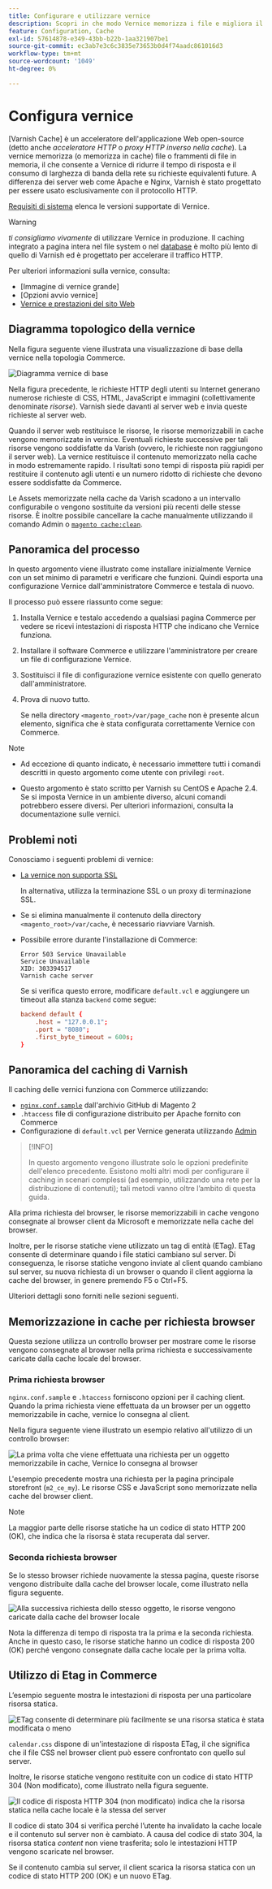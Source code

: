 ```yaml
---
title: Configurare e utilizzare vernice
description: Scopri in che modo Vernice memorizza i file e migliora il traffico HTTP.
feature: Configuration, Cache
exl-id: 57614878-e349-43bb-b22b-1aa321907be1
source-git-commit: ec3ab7e3c6c3835e73653b0d4f74aadc861016d3
workflow-type: tm+mt
source-wordcount: '1049'
ht-degree: 0%

---
```


# Configura vernice

[Varnish Cache] è un acceleratore dell&#39;applicazione Web open-source (detto anche _acceleratore HTTP_ o _proxy HTTP inverso nella cache_). La vernice memorizza (o memorizza in cache) file o frammenti di file in memoria, il che consente a Vernice di ridurre il tempo di risposta e il consumo di larghezza di banda della rete su richieste equivalenti future. A differenza dei server web come Apache e Nginx, Varnish è stato progettato per essere usato esclusivamente con il protocollo HTTP.

[Requisiti di sistema](../../installation/system-requirements.md) elenca le versioni supportate di Vernice.

>[!WARNING]
>
>_ti consigliamo vivamente_ di utilizzare Vernice in produzione. Il caching integrato a pagina intera nel file system o nel [database](https://developer.adobe.com/commerce/php/development/cache/partial/database-caching/) è molto più lento di quello di Varnish ed è progettato per accelerare il traffico HTTP.

Per ulteriori informazioni sulla vernice, consulta:

- [Immagine di vernice grande]
- [Opzioni avvio vernice]
- [Vernice e prestazioni del sito Web]

## Diagramma topologico della vernice

Nella figura seguente viene illustrata una visualizzazione di base della vernice nella topologia Commerce.

![Diagramma vernice di base](../../assets/configuration/varnish-basic.png)

Nella figura precedente, le richieste HTTP degli utenti su Internet generano numerose richieste di CSS, HTML, JavaScript e immagini (collettivamente denominate _risorse_). Varnish siede davanti al server web e invia queste richieste al server web.

Quando il server web restituisce le risorse, le risorse memorizzabili in cache vengono memorizzate in vernice. Eventuali richieste successive per tali risorse vengono soddisfatte da Varish (ovvero, le richieste non raggiungono il server web). La vernice restituisce il contenuto memorizzato nella cache in modo estremamente rapido. I risultati sono tempi di risposta più rapidi per restituire il contenuto agli utenti e un numero ridotto di richieste che devono essere soddisfatte da Commerce.

Le Assets memorizzate nella cache da Varish scadono a un intervallo configurabile o vengono sostituite da versioni più recenti delle stesse risorse. È inoltre possibile cancellare la cache manualmente utilizzando il comando Admin o [`magento cache:clean`](../cli/manage-cache.md#clean-and-flush-cache-types).

## Panoramica del processo

In questo argomento viene illustrato come installare inizialmente Vernice con un set minimo di parametri e verificare che funzioni. Quindi esporta una configurazione Vernice dall&#39;amministratore Commerce e testala di nuovo.

Il processo può essere riassunto come segue:

1. Installa Vernice e testalo accedendo a qualsiasi pagina Commerce per vedere se ricevi intestazioni di risposta HTTP che indicano che Vernice funziona.
1. Installare il software Commerce e utilizzare l&#39;amministratore per creare un file di configurazione Vernice.
1. Sostituisci il file di configurazione vernice esistente con quello generato dall&#39;amministratore.
1. Prova di nuovo tutto.

   Se nella directory `<magento_root>/var/page_cache` non è presente alcun elemento, significa che è stata configurata correttamente Vernice con Commerce.

>[!NOTE]
>
>- Ad eccezione di quanto indicato, è necessario immettere tutti i comandi descritti in questo argomento come utente con privilegi `root`.
>
>- Questo argomento è stato scritto per Varnish su CentOS e Apache 2.4. Se si imposta Vernice in un ambiente diverso, alcuni comandi potrebbero essere diversi. Per ulteriori informazioni, consulta la documentazione sulle vernici.

## Problemi noti

Conosciamo i seguenti problemi di vernice:

- [La vernice non supporta SSL]

  In alternativa, utilizza la terminazione SSL o un proxy di terminazione SSL.

- Se si elimina manualmente il contenuto della directory `<magento_root>/var/cache`, è necessario riavviare Varnish.

- Possibile errore durante l&#39;installazione di Commerce:

  ```terminal
  Error 503 Service Unavailable
  Service Unavailable
  XID: 303394517
  Varnish cache server
  ```

  Se si verifica questo errore, modificare `default.vcl` e aggiungere un timeout alla stanza `backend` come segue:

  ```conf
  backend default {
      .host = "127.0.0.1";
      .port = "8080";
      .first_byte_timeout = 600s;
  }
  ```

## Panoramica del caching di Varnish

Il caching delle vernici funziona con Commerce utilizzando:

- [`nginx.conf.sample`](https://github.com/magento/magento2/blob/2.4/nginx.conf.sample) dall&#39;archivio GitHub di Magento 2
- `.htaccess` file di configurazione distribuito per Apache fornito con Commerce
- Configurazione di `default.vcl` per Vernice generata utilizzando [Admin](../cache/configure-varnish-commerce.md)

>[!INFO]
>
>In questo argomento vengono illustrate solo le opzioni predefinite dell&#39;elenco precedente. Esistono molti altri modi per configurare il caching in scenari complessi (ad esempio, utilizzando una rete per la distribuzione di contenuti); tali metodi vanno oltre l’ambito di questa guida.

Alla prima richiesta del browser, le risorse memorizzabili in cache vengono consegnate al browser client da Microsoft e memorizzate nella cache del browser.

Inoltre, per le risorse statiche viene utilizzato un tag di entità (ETag). ETag consente di determinare quando i file statici cambiano sul server. Di conseguenza, le risorse statiche vengono inviate al client quando cambiano sul server, su nuova richiesta di un browser o quando il client aggiorna la cache del browser, in genere premendo F5 o Ctrl+F5.

Ulteriori dettagli sono forniti nelle sezioni seguenti.

## Memorizzazione in cache per richiesta browser

Questa sezione utilizza un controllo browser per mostrare come le risorse vengono consegnate al browser nella prima richiesta e successivamente caricate dalla cache locale del browser.

### Prima richiesta browser

`nginx.conf.sample` e `.htaccess` forniscono opzioni per il caching client. Quando la prima richiesta viene effettuata da un browser per un oggetto memorizzabile in cache, vernice lo consegna al client.

Nella figura seguente viene illustrato un esempio relativo all&#39;utilizzo di un controllo browser:

![La prima volta che viene effettuata una richiesta per un oggetto memorizzabile in cache, Vernice lo consegna al browser](../../assets/configuration/varnish-apache-first-visit.png)

L&#39;esempio precedente mostra una richiesta per la pagina principale storefront (`m2_ce_my`). Le risorse CSS e JavaScript sono memorizzate nella cache del browser client.

>[!NOTE]
>
>La maggior parte delle risorse statiche ha un codice di stato HTTP 200 (OK), che indica che la risorsa è stata recuperata dal server.

### Seconda richiesta browser

Se lo stesso browser richiede nuovamente la stessa pagina, queste risorse vengono distribuite dalla cache del browser locale, come illustrato nella figura seguente.

![Alla successiva richiesta dello stesso oggetto, le risorse vengono caricate dalla cache del browser locale](../../assets/configuration/varnish-apache-second-visit.png)

Nota la differenza di tempo di risposta tra la prima e la seconda richiesta. Anche in questo caso, le risorse statiche hanno un codice di risposta 200 (OK) perché vengono consegnate dalla cache locale per la prima volta.

## Utilizzo di Etag in Commerce

L’esempio seguente mostra le intestazioni di risposta per una particolare risorsa statica.

![ETag consente di determinare più facilmente se una risorsa statica è stata modificata o meno](../../assets/configuration/varnish-etag.png)

`calendar.css` dispone di un&#39;intestazione di risposta ETag, il che significa che il file CSS nel browser client può essere confrontato con quello sul server.

Inoltre, le risorse statiche vengono restituite con un codice di stato HTTP 304 (Non modificato), come illustrato nella figura seguente.

![Il codice di risposta HTTP 304 (non modificato) indica che la risorsa statica nella cache locale è la stessa del server](../../assets/configuration/varnish-304.png)

Il codice di stato 304 si verifica perché l’utente ha invalidato la cache locale e il contenuto sul server non è cambiato. A causa del codice di stato 304, la risorsa statica _content_ non viene trasferita; solo le intestazioni HTTP vengono scaricate nel browser.

Se il contenuto cambia sul server, il client scarica la risorsa statica con un codice di stato HTTP 200 (OK) e un nuovo ETag.

<!-- Link Definitions -->

[Il quadro vernice grande]: https://www.varnish-cache.org/docs/trunk/users-guide/intro.html
[Cache vernice]: https://varnish-cache.org
[Opzioni di avvio vernice]: https://www.varnish-cache.org/docs/trunk/reference/varnishd.html#ref-varnishd-options
[Vernice e prestazioni del sito web]: https://www.varnish-cache.org/docs/trunk/users-guide/performance.html#users-performance
[La vernice non supporta SSL]: https://www.varnish-cache.org/docs/3.0/phk/ssl.html
